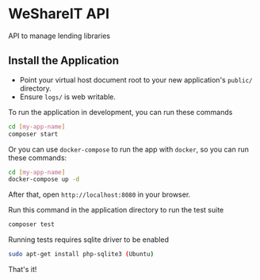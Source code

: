 # WeShareIT API
API to manage lending libraries
<!--
Do we want to add code coverage on this project?
[![Coverage Status](https://coveralls.io/repos/github/Repair-Share/WeShareIT-API//badge.svg?branch=master)](https://coveralls.io/github/Repair-Share/WeShareIT-API/?branch=master)
-->

## Install the Application

* Point your virtual host document root to your new application's `public/` directory.
* Ensure `logs/` is web writable.

To run the application in development, you can run these commands 

```bash
cd [my-app-name]
composer start
```

Or you can use `docker-compose` to run the app with `docker`, so you can run these commands:
```bash
cd [my-app-name]
docker-compose up -d
```
After that, open `http://localhost:8080` in your browser.

Run this command in the application directory to run the test suite

```bash
composer test
```

Running tests requires sqlite driver to be enabled
```bash
sudo apt-get install php-sqlite3 (Ubuntu)
```

That's it!
